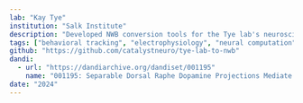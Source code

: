 ```yaml
---
lab: "Kay Tye"
institution: "Salk Institute"
description: "Developed NWB conversion tools for the Tye lab's neuroscience datasets, with a focus on neurotensin valence experiments. The conversion pipeline includes custom behavioral interfaces and comprehensive metadata handling through YAML configuration files. The tools support both pip-installable package distribution and development workflows for adapting to evolving experimental needs."
tags: ["behavioral tracking", "electrophysiology", "neural computation", "calcium imaging"]
github: "https://github.com/catalystneuro/tye-lab-to-nwb"
dandi:
  - url: "https://dandiarchive.org/dandiset/001195"
    name: "001195: Separable Dorsal Raphe Dopamine Projections Mediate Sociability and Valence"
date: "2024"
---
```

